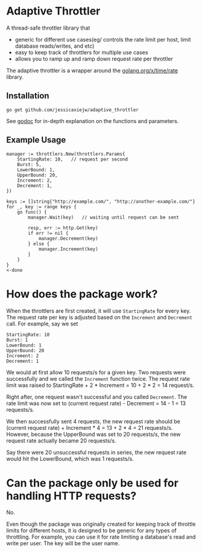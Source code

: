 # Adaptive Throttler

A thread-safe throttler library that
- generic for different use cases(eg/ controls the rate limit per host, limit database reads/writes, and etc)
- easy to keep track of throttlers for multiple use cases
- allows you to ramp up and ramp down request rate per throttler

The adaptive throttler is a wrapper around the [golang.org/x/time/rate](https://godoc.org/golang.org/x/time/rate) library.

## Installation
`go get github.com/jessicaxiejw/adaptive_throttler`

See [godoc](https://godoc.org/github.com/jessicaxiejw/adaptive_throttler) for in-depth explanation on the functions and parameters.

## Example Usage

```golang
manager := throttlers.New(throttlers.Params{
	StartingRate: 10,	// request per second
	Burst: 5,
	LowerBound: 1,
	UpperBound: 20,
	Increment: 2,
	Decrement: 1,
})

keys := []string{"http://example.com/", "http://another-example.com/"}
for _, key := range keys {
	go func() {
		manager.Wait(key)	// waiting until request can be sent

		resp, err := http.Get(key)
		if err != nil {
			manager.Decrement(key)
		} else {
			manager.Increment(key)
		}	
	}
}
<-done
```

# How does the package work?
When the throttlers are first created, it will use `StartingRate` for every key. The request rate per key is adjusted based on the `Increment` and `Decrement` call. For example, say we set

```
StartingRate: 10
Burst: 1
LowerBound: 1
UpperBound: 20
Increment: 2
Decrement: 1
```

We would at first allow 10 requests/s for a given key. Two requests were successfully and we called the `Increment` function twice. The request rate limit was raised to StartingRate + 2 * Increment = 10 + 2 * 2 = 14 request/s.

Right after, one request wasn't successful and you called `Decrement`. The rate limit was now set to (current request rate) - Decrement = 14 - 1 = 13 requests/s.

We then successfully sent 4 requests, the new request rate should be (current request rate) + Increment * 4 = 13 + 2 * 4 = 21 requests/s. However, because the UpperBound was set to 20 requests/s, the new request rate actually became 20 requests/s.

Say there were 20 unsuccessful requests in series, the new request rate would hit the LowerBound, which was 1 requests/s.

# Can the package only be used for handling HTTP requests?
No.

Even though the package was originally created for keeping track of throttle limits for different hosts, it is designed to be generic for any types of throttling. For example, you can use it for rate limiting a database's read and write per user. The key will be the user name. 
